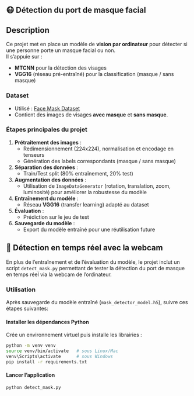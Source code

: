 
## 😷 Détection du port de masque facial

## Description 
Ce projet met en place un modèle de **vision par ordinateur** pour détecter si une personne porte un masque facial ou non.  
Il s’appuie sur :  
- **MTCNN** pour la détection des visages  
- **VGG16** (réseau pré-entraîné) pour la classification (masque / sans masque)  

### Dataset
- Utilisé : [Face Mask Dataset](https://www.kaggle.com/datasets/omkargurav/face-mask-dataset)  
- Contient des images de visages **avec masque** et **sans masque**.  

### Étapes principales du projet  
1. **Prétraitement des images** :  
   - Redimensionnement (224x224), normalisation et encodage en tenseurs  
   - Génération des labels correspondants (masque / sans masque)  
2. **Séparation des données** :  
   - Train/Test split (80% entraînement, 20% test)  
3. **Augmentation des données** :  
   - Utilisation de `ImageDataGenerator` (rotation, translation, zoom, luminosité) pour améliorer la robustesse du modèle  
4. **Entraînement du modèle** :  
   - Réseau **VGG16** (transfer learning) adapté au dataset  
5. **Évaluation** :  
   - Prédiction sur le jeu de test  
6. **Sauvegarde du modèle** :  
   - Export du modèle entraîné pour une réutilisation future  

## 🎥 Détection en temps réel avec la webcam

En plus de l’entraînement et de l’évaluation du modèle, le projet inclut un script `detect_mask.py` permettant de tester la détection du port de masque en temps réel via la webcam de l’ordinateur.  

### Utilisation
Après sauvegarde du  modèle entraîné (`mask_detector_model.h5`), suivre ces étapes suivantes: 

#### Installer les dépendances Python
Crée un environnement virtuel puis installe les librairies :
```bash
python -m venv venv
source venv/bin/activate   # sous Linux/Mac
venv\Scripts\activate      # sous Windows
pip install -r requirements.txt
```

#### Lancer l’application
```bash
python detect_mask.py
```

